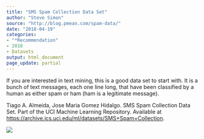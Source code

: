 ```yaml
---
title: "SMS Spam Collection Data Set"
author: "Steve Simon"
source: "http://blog.pmean.com/spam-data/"
date: "2018-04-19"
categories:
- "*Recommendation"
- 2018
- Datasets
output: html_document
page_update: partial
---
```


If you are interested in text mining, this is a good data set to start
with. It is a bunch of text messages, each one line long, that have been
classified by a human as either spam or ham (ham is a legitimate
message).

<!---More--->

Tiago A. Almeida, Jose Maria Gomez Hidalgo. SMS Spam Collection Data
Set. Part of the UCI Machine Learning Repository. Available at
<https://archive.ics.uci.edu/ml/datasets/SMS+Spam+Collection>.

![](http://www.pmean.com/new-images/18/spam-data01.png)




